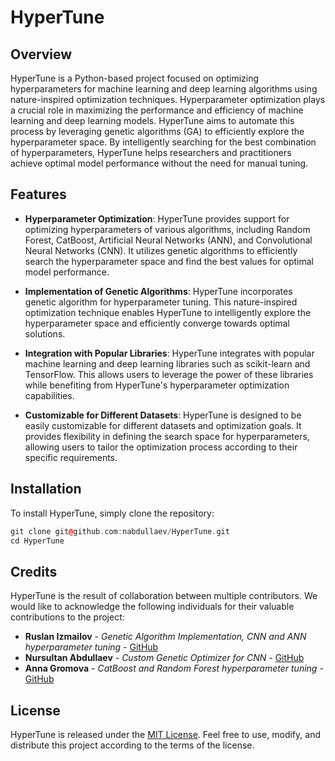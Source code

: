 # HyperTune

## Overview

HyperTune is a Python-based project focused on optimizing hyperparameters for machine learning and deep learning algorithms using nature-inspired optimization techniques. Hyperparameter optimization plays a crucial role in maximizing the performance and efficiency of machine learning and deep learning models. HyperTune aims to automate this process by leveraging genetic algorithms (GA) to efficiently explore the hyperparameter space. By intelligently searching for the best combination of hyperparameters, HyperTune helps researchers and practitioners achieve optimal model performance without the need for manual tuning.

## Features

-   **Hyperparameter Optimization**: HyperTune provides support for optimizing hyperparameters of various algorithms, including Random Forest, CatBoost, Artificial Neural Networks (ANN), and Convolutional Neural Networks (CNN). It utilizes genetic algorithms to efficiently search the hyperparameter space and find the best values for optimal model performance.

-   **Implementation of Genetic Algorithms**: HyperTune incorporates genetic algorithm for hyperparameter tuning. This nature-inspired optimization technique enables HyperTune to intelligently explore the hyperparameter space and efficiently converge towards optimal solutions.
    
-   **Integration with Popular Libraries**: HyperTune integrates with popular machine learning and deep learning libraries such as scikit-learn and TensorFlow. This allows users to leverage the power of these libraries while benefiting from HyperTune's hyperparameter optimization capabilities.
    
-   **Customizable for Different Datasets**: HyperTune is designed to be easily customizable for different datasets and optimization goals. It provides flexibility in defining the search space for hyperparameters, allowing users to tailor the optimization process according to their specific requirements.

    
## Installation

To install HyperTune, simply clone the repository:

```cpp
git clone git@github.com:nabdullaev/HyperTune.git
cd HyperTune

```

## Credits

HyperTune is the result of collaboration between multiple contributors. We would like to acknowledge the following individuals for their valuable contributions to the project:

-   **Ruslan Izmailov**  -  _Genetic Algorithm Implementation, CNN and ANN hyperparameter tuning_ -  [GitHub](https://github.com/Hexy00123)
-   **Nursultan Abdullaev**  -  _Custom Genetic Optimizer for CNN_  -  [GitHub](https://github.com/nabdullaev) 
-   **Anna Gromova**  -  _CatBoost and Random Forest hyperparameter tuning_ -  [GitHub](https://github.com/anngrosha)


## License

HyperTune is released under the [MIT License](https://github.com/nabdullaev/HyperTune/blob/main/LICENSE). Feel free to use, modify, and distribute this project according to the terms of the license.
